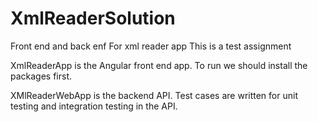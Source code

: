 # XmlReaderSolution
Front end and back enf For xml reader app
This is a test assignment

XmlReaderApp is the Angular front end app. To run we should install the packages first.

XMlReaderWebApp is the backend API. 
Test cases are written for unit testing and integration testing in the API.
